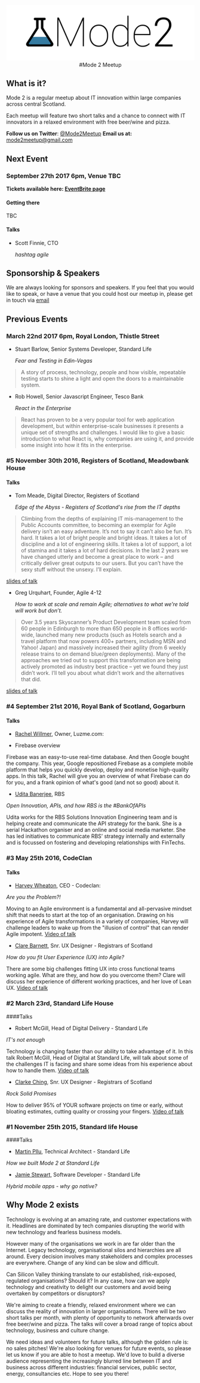 <center>

![Mode 2 Meetup Logo](resources/Mode2Logo.png)
#Mode 2 Meetup

</center>

## What is it?

Mode 2 is a regular meetup about IT innovation within large companies across central Scotland.

Each meetup will feature two short talks and a chance to connect with IT innovators in a relaxed environment with free beer/wine and pizza.

**Follow us on Twitter**: [@Mode2Meetup](https://twitter.com/mode2meetup)
**Email us at:** [mode2meetup@gmail.com](mailto:mode2meetup@gmail.com)



## Next Event

### September 27th 2017 6pm, Venue TBC

**Tickets available here: [EventBrite page](https://www.eventbrite.co.uk/e/mode-2-meetup-tickets-32532936890)**

#### Getting there

TBC

#### Talks

* Scott Finnie, CTO

  *hashtag agile*

## Sponsorship & Speakers

We are always looking for sponsors and speakers. If you feel that you would like to speak, or have a venue that you could host our meetup in, please get in touch via [email](mailto:mode2meetup@gmail.com)

## Previous Events

### March 22nd 2017 6pm, Royal London, Thistle Street

* Stuart Barlow, Senior Systems Developer, Standard Life

  *Fear and Testing in Edin-Vegas*

> A story of process, technology, people  and how visible, repeatable testing starts to shine a light and open the doors to a maintainable system.


* Rob Howell, Senior Javascript Engineer, Tesco Bank

   *React in the Enterprise*

> React has proven to be a very popular tool for web application development, but within enterprise-scale businesses it presents a unique set of strengths and challenges. I would like to give a basic introduction to what React is, why companies are using it, and provide some insight into how it fits in the enterprise.

### #5 November 30th 2016, Registers of Scotland, Meadowbank House
#### Talks
* Tom Meade, Digital Director, Registers of Scotland

  *Edge of the Abyss - Registers of Scotland's rise from the IT depths*

> Climbing from the depths of explaining IT mis-management to the Public Accounts committee, to becoming an exemplar for Agile delivery isn’t an easy adventure. It’s not to say it can’t also be fun. It’s hard. It takes a lot of bright people and bright ideas. It takes a lot of discipline and a lot of engineering skills. It takes a lot of support, a lot of stamina and it takes a lot of hard decisions. In the last 2 years we have changed utterly and become a great place to work – and critically deliver great outputs to our users. But you can’t have the sexy stuff without the unsexy. I’ll explain.

[slides of talk](https://drive.google.com/open?id=0Bxk-xK1iAvteVlhKampfNVZpWTg)


* Greg Urquhart, Founder, Agile 4-12

   *How to work at scale and remain Agile; alternatives to what we’re told will work but don’t.*

> Over 3.5 years Skyscanner’s Product Development team scaled from 60 people in Edinburgh to more than 650 people in 8 offices world-wide, launched many new products (such as Hotels search and a travel platform that now powers 400+ partners, including MSN and Yahoo! Japan) and massively increased their agility (from 6 weekly release trains to on demand blue/green deployments).  Many of the approaches we tried out to support this transformation are being actively promoted as industry best practice – yet we found they just didn’t work.  I’ll tell you about what didn’t work and the alternatives that did.

[slides of talk](https://drive.google.com/open?id=0Bxk-xK1iAvteRThSZU5JRWVzbEk)

### #4 September 21st 2016, Royal Bank of Scotland, Gogarburn
#### Talks
* [Rachel Willmer](https://twitter.com/rwillmer), Owner, Luzme.com:

 * Firebase overview

 Firebase was an easy-to-use real-time database. And then Google bought the company. This year, Google repositioned Firebase as a complete mobile platform that helps you quickly develop, deploy and monetise high-quality apps. In this talk, Rachel will give you an overview of what Firebase can do for you, and a frank opinion of what's good (and not so good) about it.

* [Udita Banerjee](https://twitter.com/auditbanshee), RBS

 *Open Innovation, APIs, and how RBS is the #BankOfAPIs*

 Udita works for the RBS Solutions Innovation Engineering team and is helping create and communicate the API strategy for the bank. She is a serial Hackathon organiser and an online and social media marketer. She has led initiatives to communicate RBS’ strategy internally and externally and is focussed on fostering and developing relationships with FinTechs.


### #3 May 25th 2016, CodeClan
#### Talks
* [Harvey Wheaton](https://twitter.com/harveywheaton), CEO - Codeclan:

 *Are you the Problem?!*

 Moving to an Agile environment is a fundamental and all-pervasive mindset shift that needs to start at the top of an organisation. Drawing on his experience of Agile transformations in a variety of companies, Harvey will challenge leaders to wake up from the "illusion of control" that can render Agile impotent. [Video of talk](https://www.youtube.com/watch?v=pH3SOLUp3v8)

* [Clare Barnett](https://twitter.com/ClareBarnett), Snr. UX Designer -  Registrars of Scotland

 *How do you fit User Experience (UX) into Agile?*

 There are some big challenges fitting UX into cross functional teams working agile. What are they, and how do you overcome them? Clare will discuss her experience of different working practices, and her love of Lean UX. [Video of talk](https://www.youtube.com/watch?v=o-GK9ffw9T0)

### #2 March 23rd, Standard Life House

####Talks
* Robert McGill, Head of Digital Delivery - Standard Life

 *IT's not enough*

 Technology is changing faster than our ability to take advantage of it. In this talk Robert McGill, Head of Digital at Standard Life, will talk about some of the challenges IT is facing and share some ideas from his experience about how to handle them. [Video of talk]()

* [Clarke Ching](https://twitter.com/clarkeching), Snr. UX Designer -  Registrars of Scotland

 *Rock Solid Promises*

 How to deliver 95% of YOUR software projects on time or early, without bloating estimates, cutting quality or crossing your fingers.  [Video of talk]()


### #1 November 25th 2015, Standard life House
####Talks
* [Martin Pllu](https://twitter.com/martinpllu), Technical Architect - Standard Life

 *How we built Mode 2 at Standard Life*


* [Jamie Stewart](https://twitter.com/jamsstu), Software Developer - Standard Life

 *Hybrid mobile apps - why go native?*



## Why Mode 2 exists

Technology is evolving at an amazing rate, and customer expectations with it. Headlines are dominated by tech companies disrupting the world with new technology and fearless business models.

However many of the organisations we work in are far older than the Internet. Legacy technology, organisational silos and hierarchies are all around. Every decision involves many stakeholders and complex processes are everywhere. Change of any kind can be slow and difficult.

Can Silicon Valley thinking translate to our established, risk-exposed, regulated organisations? Should it? In any case, how can we apply technology and creativity to delight our customers and avoid being overtaken by competitors or disruptors?

We're aiming to create a friendly, relaxed environment where we can discuss the reality of innovation in larger organisations. There will be two short talks per month, with plenty of opportunity to network afterwards over free beer/wine and pizza. The talks will cover a broad range of topics about technology, business and culture change.

We need ideas and volunteers for future talks, although the golden rule is: no sales pitches! We're also looking for venues for future events, so please let us know if you are able to host a meetup.
We'd love to build a diverse audience representing the increasingly blurred line between IT and business across different industries: financial services, public sector, energy, consultancies etc.
Hope to see you there!
